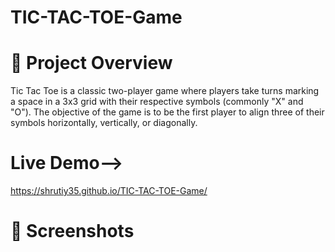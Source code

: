# TIC-TAC-TOE-Game

# 🚀 Project Overview
Tic Tac Toe is a classic two-player game where players take turns marking a space in a 3x3 grid with their respective symbols (commonly "X" and "O"). The objective of the game is to be the first player to align three of their symbols horizontally, vertically, or diagonally. 

# Live Demo-->
 https://shrutiy35.github.io/TIC-TAC-TOE-Game/

# 📸 Screenshots
